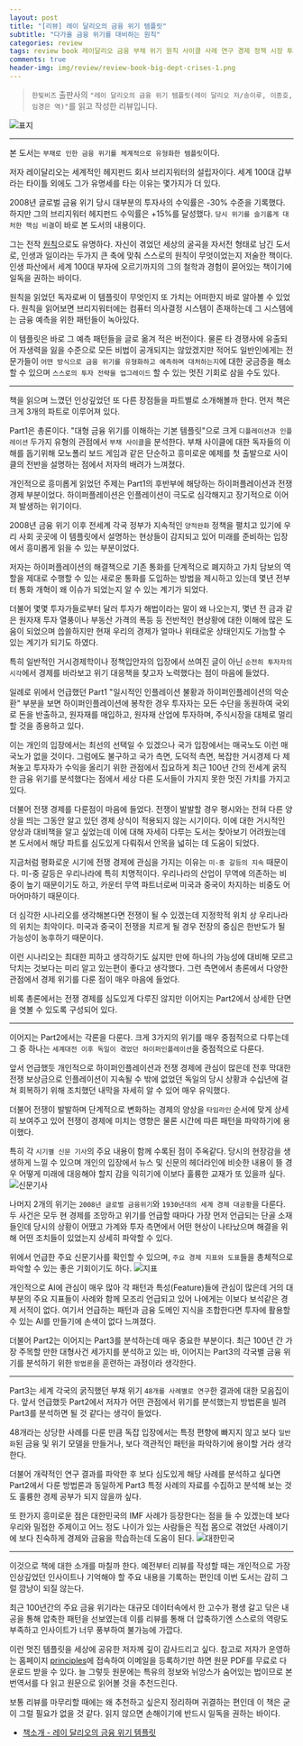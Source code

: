 ```yaml
---  
layout: post  
title: "[리뷰] 레이 달리오의 금융 위기 템플릿"  
subtitle: "다가올 금융 위기를 대비하는 원칙"  
categories: review  
tags: review book 레이달리오 금융 부채 위기 원칙 사이클 사례 연구 경제 정책 시장 투자     
comments: true  
header-img: img/review/review-book-big-dept-crises-1.png
---  
```

  
> `한빛비즈` 출판사의 `"레이 달리오의 금융 위기 템플릿(레이 달리오 저/송이루, 이종호, 임경은 역)"`를 읽고 작성한 리뷰입니다.  

![표지](https://telegeam.github.io/assets/img/review/review-book-big-dept-crises-1.png)  

---

본 도서는 `부채로 인한 금융 위기를 체계적으로 유형화한 템플릿`이다.

저자 레이달리오는 세계적인 헤지펀드 회사 브리지워터의 설립자이다. 세계 100대 갑부라는 타이틀 외에도 그가 유명세를 타는 이유는 몇가지가 더 있다.

2008년 글로벌 금융 위기 당시 대부분의 투자사의 수익률은 -30% 수준을 기록했다. 하지만 그의 브리지워터 헤지펀드 수익률은 +15%를 달성했다. `당시 위기를 슬기롭게 대처한 핵심 비결`이 바로 본 도서의 내용이다.

그는 전작 [원칙](https://telegeam.github.io/review/2020/09/04/review-book-principles/)으로도 유명하다. 자신이 겪었던 세상의 굴곡을 자서전 형태로 남긴 도서로, 인생과 일이라는 두가지 큰 축에 맞춰 스스로의 원칙이 무엇이었는지 저술한 책이다. 인생 파산에서 세계 100대 부자에 오르기까지의 그의 철학과 경험이 묻어있는 책이기에 일독을 권하는 바이다.

원칙을 읽었던 독자로써 이 템플릿이 무엇인지 또 가치는 어떠한지 바로 알아볼 수 있었다. 원칙을 읽어보면 브리지워터에는 컴퓨터 의사결정 시스템이 존재하는데 그 시스템에는 금융 예측을 위한 패턴들이 녹아있다.

이 템플릿은 바로 그 예측 패턴들을 글로 옮겨 적은 버전이다. 물론 타 경쟁사에 유출되어 자생력을 잃을 수준으로 모든 비법이 공개되지는 않았겠지만 적어도 일반인에게는 전문가들이 `어떤 방식으로 금융 위기를 유형화하고 예측하며 대처하는지`에 대한 궁금증을 해소할 수 있으며 `스스로의 투자 전략을 업그레이드` 할 수 있는 멋진 기회로 삼을 수도 있다.

---

책을 읽으며 느꼈던 인상깊었던 또 다른 장점들을 파트별로 소개해볼까 한다. 먼저 책은 크게 3개의 파트로 이루어져 있다.

Part1은 총론이다. "대형 금융 위기를 이해하는 기본 템플릿"으로 크게 `디플레이션과 인플레이션` 두가지 유형의 관점에서 `부채 사이클`을 분석한다. 부채 사이클에 대한 독자들의 이해를 돕기위해 모노폴리 보드 게임과 같은 단순하고 흥미로운 예제를 첫 출발으로 사이클의 전반을 설명하는 점에서 저자의 배려가 느껴졌다.

개인적으로 흥미롭게 읽었던 주제는 Part1의 후반부에 해당하는 하이퍼플레이션과 전쟁 경제 부분이었다. 하이퍼플레이션은 인플레이션이 극도로 심각해지고 장기적으로 이어져 발생하는 위기이다. 

2008년 금융 위기 이후 전세계 각국 정부가 지속적인 `양적완화` 정책을 펼치고 있기에 우리 사회 곳곳에 이 템플릿에서 설명하는 현상들이 감지되고 있어 미래를 준비하는 입장에서 흥미롭게 읽을 수 있는 부분이었다. 

저자는 하이퍼플레이션의 해결책으로 기존 통화를 단계적으로 폐지하고 가치 담보의 역할을 제대로 수행할 수 있는 새로운 통화를 도입하는 방법을 제시하고 있는데 몇년 전부터 통화 개혁이 왜 이슈가 되었는지 알 수 있는 계기가 되었다.

더불어 몇몇 투자가들로부터 달러 투자가 해법이라는 말이 왜 나오는지, 몇년 전 금과 같은 원자재 투자 열풍이나 부동산 가격의 폭등 등 전반적인 현상황에 대한 이해에 많은 도움이 되었으며 씁쓸하지만 현재 우리의 경제가 얼마나 위태로운 상태인지도 가늠할 수 있는 계기가 되기도 하였다.

특히 일반적인 거시경제학이나 정책입안자의 입장에서 쓰여진 글이 아닌 `순전히 투자자의 시각`에서 경제를 바라보고 위기 대응책을 찾고자 노력했다는 점이 마음에 들었다.

일례로 위에서 언급했던 Part1 "일시적인 인플레이션 불황과 하이퍼인플레이션의 악순환" 부분을 보면 하이퍼인플레이션에 봉착한 경우 투자자는 모든 수단을 동원하여 국외로 돈을 반출하고, 원자재를 매입하고, 원자재 산업에 투자하며, 주식시장을 대체로 멀리할 것을 종용하고 있다.

이는 개인의 입장에서는 최선의 선택일 수 있겠으나 국가 입장에서는 매국노도 이런 매국노가 없을 것이다. 그럼에도 불구하고 국가 측면, 도덕적 측면, 복잡한 거시경제 다 제쳐놓고 투자자가 수익을 올리기 위한 관점에서 집요하게 최근 100년 간의 전세계 굵직한 금융 위기를 분석했다는 점에서 세상 다른 도서들이 가지지 못한 멋진 가치를 가지고 있다.

더불어 전쟁 경제를 다룬점이 마음에 들었다. 전쟁이 발발할 경우 평시와는 전혀 다른 양상을 띄는 그동안 알고 있던 경제 상식이 적용되지 않는 시기이다. 이에 대한 거시적인 양상과 대비책을 알고 싶었는데 이에 대해 자세히 다루는 도서는 찾아보기 어려웠는데 본 도서에서 해당 파트를 심도있게 다뤄줘서 안목을 넓히는 데 도움이 되었다.

지금처럼 평화로운 시기에 전쟁 경제에 관심을 가지는 이유는 `미-중 갈등의 지속` 때문이다. 미-중 갈등은 우리나라에 특히 치명적이다. 우리나라의 산업이 무역에 의존하는 비중이 높기 때문이기도 하고, 카운터 무역 파트너로써 미국과 중국이 차지하는 비중도 어마어마하기 때문이다.

더 심각한 시나리오를 생각해본다면 전쟁이 될 수 있겠는데 지정학적 위치 상 우리나라의 위치는 최악이다. 미국과 중국이 전쟁을 치르게 될 경우 전장의 중심은 한반도가 될 가능성이 농후하기 때문이다.

이런 시나리오는 최대한 피하고 생각하기도 싫지만 만에 하나의 가능성에 대비해 모르고 닥치는 것보다는 미리 알고 있는편이 좋다고 생각했다. 그런 측면에서 총론에서 다양한 관점에서 경제 위기를 다룬 점이 매우 마음에 들었다. 

비록 총론에서는 전쟁 경제를 심도있게 다루진 않지만 이어지는 Part2에서 상세한 단면을 엿볼 수 있도록 구성되어 있다.

---

이어지는 Part2에서는 각론을 다룬다. 크게 3가지의 위기를 매우 중점적으로 다루는데 그 중 하나는 `세계대전 이후 독일이 겪었던 하이퍼인플레이션`을 중점적으로 다룬다. 

앞서 언급했듯 개인적으로 하이퍼인플레이션과 전쟁 경제에 관심이 많은데 전후 막대한 전쟁 보상금으로 인플레이션이 지속될 수 밖에 없었던 독일의 당시 상황과 수십년에 걸쳐 회복하기 위해 조치했던 내막을 자세히 알 수 있어 매우 유익했다.

더불어 전쟁이 발발하며 단계적으로 변화하는 경제의 양상을 `타임라인` 순서에 맞게 상세히 보여주고 있어 전쟁이 경제에 미치는 영향은 물론 시간에 따른 패턴을 파악하기에 용이했다. 

특히 각 `시기별 신문 기사`의 주요 내용이 함께 수록된 점이 주옥같다. 당시의 현장감을 생생하게 느낄 수 있으며 개인의 입장에서 뉴스 및 신문의 헤더라인에 비슷한 내용이 뜰 경우 어떻게 미래에 대응해야 할지 감을 익히기에 이보다 훌륭한 교재가 또 있을까 싶다.
![신문기사](https://telegeam.github.io/assets/img/review/review-book-big-dept-crises-3.png)  

나머지 2개의 위기는 `2008년 글로벌 금융위기`와 `1930년대의 세계 경제 대공황`을 다룬다. 두 사건은 모두 현 경제를 조망하고 위기를 언급할 때마다 가장 먼저 언급되는 단골 소재들인데 당시의 상황이 어땠고 가계와 투자 측면에서 어떤 현상이 나타났으며 해결을 위해 어떤 조치들이 있었는지 상세히 파악할 수 있다. 

위에서 언급한 주요 신문기사를 확인할 수 있으며, `주요 경제 지표와 도표`들을 총체적으로 파악할 수 있는 좋은 기회이기도 하다. 
![지표](https://telegeam.github.io/assets/img/review/review-book-big-dept-crises-2.png)  

개인적으로 AI에 관심이 매우 많아 각 패턴과 특성(Feature)들에 관심이 많은데 거의 대부분의 주요 지표들이 사례와 함께 모조리 언급되고 있어 나에게는 이보다 보석같은 경제 서적이 없다. 여기서 언급하는 패턴과 금융 도메인 지식을 조합한다면 투자에 활용할 수 있는 AI를 만들기에 손색이 없다 느껴졌다.

더불어 Part2는 이어지는 Part3를 분석하는데 매우 중요한 부분이다. 최근 100년 간 가장 주목할 만한 대형사건 세가지를 분석하고 있는 바, 이어지는 Part3의 각국별 금융 위기를 분석하기 위한 `방법론`을 훈련하는 과정이라 생각한다.

---

Part3는 세계 각국의 굵직했던 부채 위기 `48개를 사례별로 연구`한 결과에 대한 모음집이다. 앞서 언급했듯 Part2에서 저자가 어떤 관점에서 위기를 분석했는지 방법론을 빌려 Part3를 분석하면 될 것 같다는 생각이 들었다.

48개라는 상당한 사례를 다룬 만큼 독잡 입장에서는 특정 편향에 빠지지 않고 보다 `일반화`된 금융 및 위기 모델을 만들거나, 보다 객관적인 패턴을 파악하기에 용이할 거라 생각한다. 

더불어 개략적인 연구 결과를 파악한 후 보다 심도있게 해당 사례를 분석하고 싶다면 Part2에서 다룬 방법론과 동일하게 Part3 특정 사례의 자료를 수집하고 분석해 보는 것도 훌륭한 경제 공부가 되지 않을까 싶다.

또 한가지 흥미로운 점은 대한민국의 IMF 사례가 등장한다는 점을 들 수 있겠는데 보다 우리와 밀접한 주제이고 어느 정도 나이가 있는 사람들은 직접 몸으로 겪었던 사례이기에 보다 친숙하게 경제와 금융을 학습하는데 도움이 된다.
![대한민국](https://telegeam.github.io/assets/img/review/review-book-big-dept-crises-4.png)  

---

이것으로 책에 대한 소개를 마칠까 한다. 예전부터 리뷰를 작성할 때는 개인적으로 가장 인상깊었던 인사이트나 기억해야 할 주요 내용을 기록하는 편인데 이번 도서는 감히 그럴 깜냥이 되질 않는다.

최근 100년간의 주요 금융 위기라는 대규모 데이터속에서 한 고수가 평생 갈고 닦은 내공을 통해 압축한 패턴을 선보였는데 이를 리뷰를 통해 더 압축하기엔 스스로의 역량도 부족하고 인사이트가 너무 풍부하여 불가능에 가깝다.

이런 멋진 템플릿을 세상에 공유한 저자께 깊이 감사드리고 싶다. 참고로 저자가 운영하는 홈페이지 [principles](https://www.principles.com/big-debt-crises/)에 접속하여 이메일을 등록하기만 하면 원문 PDF를 무료로 다운로드 받을 수 있다. 늘 그렇듯 원문에는 특유의 정보와 뉘앙스가 숨어있는 법이므로 본 번역서를 다 읽고 원문으로 읽어볼 것을 추천드린다.

보통 리뷰를 마무리할 때에는 왜 추천하고 싶은지 정리하며 귀결하는 편인데 이 책은 굳이 그럴 필요가 없을 것 같다. 읽지 않으면 손해이기에 반드시 일독을 권하는 바이다.


* [책소개 - 레이 달리오의 금융 위기 템플릿](http://www.yes24.com/Product/Goods/87117230)

